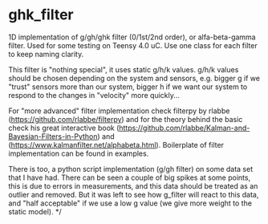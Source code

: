 # ghk_filter
1D implementation of g/gh/ghk filter (0/1st/2nd order), or alfa-beta-gamma filter.
Used for some testing on Teensy 4.0 uC. 
Use one class for each filter to keep naming clarity.

This filter is "nothing special", it uses static g/h/k values. 
g/h/k values should be chosen depending on the system and sensors, 
e.g. bigger g if we "trust" sensors more than our system, 
bigger h if we want our system to respond to the changes in "velocity"
more quickly...

For "more advanced" filter implementation check filterpy by rlabbe
(https://github.com/rlabbe/filterpy) and for the theory behind the basic check
his great interactive book
(https://github.com/rlabbe/Kalman-and-Bayesian-Filters-in-Python)
and (https://www.kalmanfilter.net/alphabeta.html).
Boilerplate of filter implementation can be found in examples.

There is too, a python script implementation (g/gh filter) on some data set
that I have had. There can be seen a couple of big spikes at some points, 
this is due to errors in measurements, and this data should be treated as 
an outlier and removed. But it was left to see how g_filter will react to this
data, and "half acceptable" if we use a low g value (we give more weight to 
the static model).
*/
